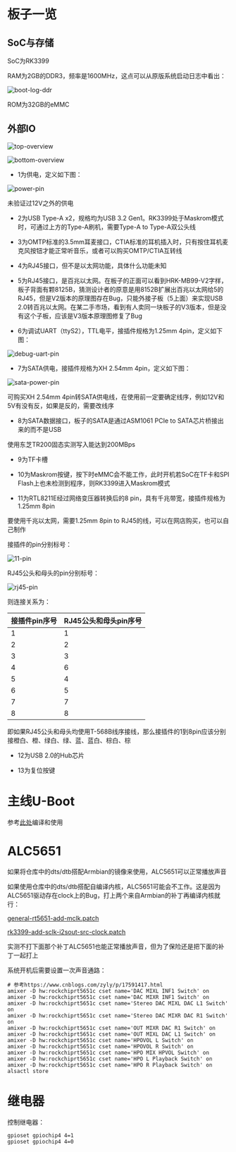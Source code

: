 # 板子一览

## SoC与存储

SoC为RK3399

RAM为2GB的DDR3，频率是1600MHz，这点可以从原版系统启动日志中看出：

![boot-log-ddr](pictures/boot-log-ddr.png)

ROM为32GB的eMMC

## 外部IO

![top-overview](pictures/top-overview.jpg)

![bottom-overview](pictures/bottom-overview.jpg)

- 1为供电，定义如下图：

![power-pin](pictures/power-pin.jpg)

未验证过12V之外的供电

- 2为USB Type-A x2，规格均为USB 3.2 Gen1。RK3399处于Maskrom模式时，可通过上方的Type-A刷机，需要Type-A to Type-A双公头线

- 3为OMTP标准的3.5mm耳麦接口，CTIA标准的耳机插入时，只有按住耳机麦克风按钮才能正常听音乐，或者可以购买OMTP/CTIA互转线

- 4为RJ45接口，但不是以太网功能，具体什么功能未知

- 5为RJ45接口，是百兆以太网。在板子的正面可以看到HRK-MB99-V2字样，板子背面有颗8125B，猜测设计者的原意是用8152B扩展出百兆以太网给5的RJ45，但是V2版本的原理图存在Bug，只能外接子板（5上面）来实现USB 2.0转百兆以太网。在某二手市场，看到有人卖同一块板子的V3版本，但是没有这个子板，应该是V3版本原理图修复了Bug

- 6为调试UART（ttyS2），TTL电平，接插件规格为1.25mm 4pin，定义如下图：

![debug-uart-pin](pictures/debug-uart-pin.png)

- 7为SATA供电，接插件规格为XH 2.54mm 4pin，定义如下图：

![sata-power-pin](pictures/sata-power-pin.png)

可购买XH 2.54mm 4pin转SATA供电线，在使用前一定要确定线序，例如12V和5V有没有反，如果是反的，需要改线序

- 8为SATA数据接口，板子的SATA是通过ASM1061 PCIe to SATA芯片桥接出来的而不是USB

使用东芝TR200固态实测写入能达到200MBps

- 9为TF卡槽

- 10为Maskrom按键，按下时eMMC会不能工作，此时开机若SoC在TF卡和SPI Flash上也未检测到程序，则RK3399进入Maskrom模式

- 11为RTL8211E经过网络变压器转换后的8 pin，具有千兆带宽，接插件规格为1.25mm 8pin

要使用千兆以太网，需要1.25mm 8pin to RJ45的线，可以在网店购买，也可以自己制作

接插件的pin分别标号：

![11-pin](pictures/11-pin.png)

RJ45公头和母头的pin分别标号：

![rj45-pin](pictures/rj45-pin.png)

则连接关系为：

|接插件pin序号|RJ45公头和母头pin序号|
|--|--|
|1|1|
|2|2|
|3|3|
|4|6|
|5|4|
|6|5|
|7|7|
|8|8|

即如果RJ45公头和母头均使用T-568B线序接线，那么接插件的1到8pin应该分别接橙白、橙、绿白、绿、蓝、蓝白、棕白、棕

- 12为USB 2.0的Hub芯片

- 13为复位按键

# 主线U-Boot

参考[此处](https://github.com/retro98boy/tn3399-v3-linux#%E7%BC%96%E8%AF%91%E4%B8%BB%E7%BA%BFu-boot)编译和使用

# ALC5651

如果将仓库中的dts/dtb搭配Armbian的镜像来使用，ALC5651可以正常播放声音

如果使用仓库中的dts/dtb搭配自编译内核，ALC5651可能会不工作。这是因为ALC5651驱动存在clock上的Bug，打上两个来自Armbian的补丁再编译内核就行：

[general-rt5651-add-mclk.patch](https://github.com/armbian/build/blob/main/patch/kernel/archive/rockchip64-6.6/general-rt5651-add-mclk.patch)

[rk3399-add-sclk-i2sout-src-clock.patch](https://github.com/armbian/build/blob/main/patch/kernel/archive/rockchip64-6.6/rk3399-add-sclk-i2sout-src-clock.patch)

实测不打下面那个补丁ALC5651也能正常播放声音，但为了保险还是把下面的补丁一起打上

系统开机后需要设置一次声音通路：

```
# 参考https://www.cnblogs.com/zyly/p/17591417.html
amixer -D hw:rockchiprt5651c cset name='DAC MIXL INF1 Switch' on
amixer -D hw:rockchiprt5651c cset name='DAC MIXR INF1 Switch' on
amixer -D hw:rockchiprt5651c cset name='Stereo DAC MIXL DAC L1 Switch' on
amixer -D hw:rockchiprt5651c cset name='Stereo DAC MIXR DAC R1 Switch' on
amixer -D hw:rockchiprt5651c cset name='OUT MIXR DAC R1 Switch' on
amixer -D hw:rockchiprt5651c cset name='OUT MIXL DAC L1 Switch' on
amixer -D hw:rockchiprt5651c cset name='HPOVOL L Switch' on
amixer -D hw:rockchiprt5651c cset name='HPOVOL R Switch' on
amixer -D hw:rockchiprt5651c cset name='HPO MIX HPVOL Switch' on
amixer -D hw:rockchiprt5651c cset name='HPO L Playback Switch' on
amixer -D hw:rockchiprt5651c cset name='HPO R Playback Switch' on
alsactl store
```

# 继电器

控制继电器：

```
gpioset gpiochip4 4=1
gpioset gpiochip4 4=0
```
